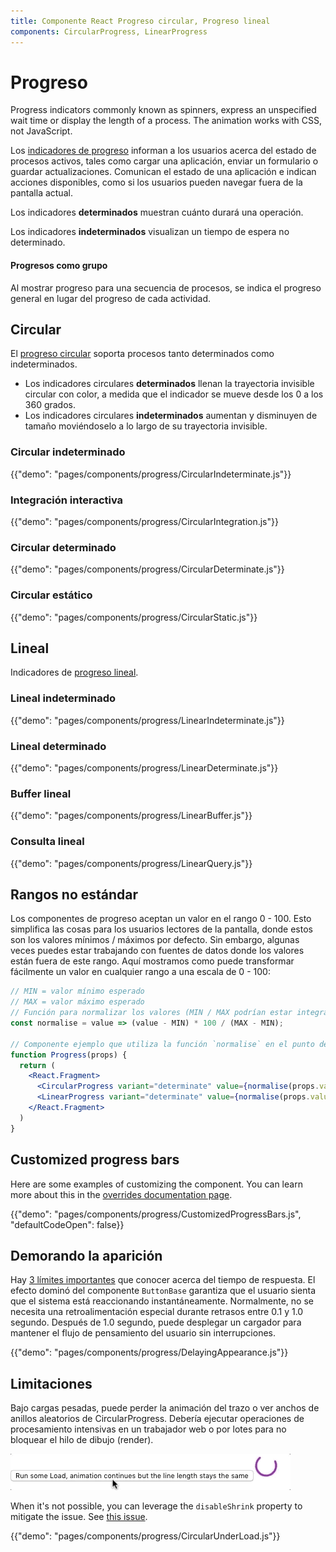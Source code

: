```yaml
---
title: Componente React Progreso circular, Progreso lineal
components: CircularProgress, LinearProgress
---
```


# Progreso

<p class="description">Progress indicators commonly known as spinners, express an unspecified wait time or display the length of a process. The animation works with CSS, not JavaScript.</p>

Los [indicadores de progreso](https://material.io/design/components/progress-indicators.html) informan a los usuarios acerca del estado de procesos activos, tales como cargar una aplicación, enviar un formulario o guardar actualizaciones. Comunican el estado de una aplicación e indican acciones disponibles, como si los usuarios pueden navegar fuera de la pantalla actual.

Los indicadores **determinados** muestran cuánto durará una operación.

Los indicadores **indeterminados** visualizan un tiempo de espera no determinado.

#### Progresos como grupo

Al mostrar progreso para una secuencia de procesos, se indica el progreso general en lugar del progreso de cada actividad.

## Circular

El [progreso circular](https://material.io/design/components/progress-indicators.html#circular-progress-indicators) soporta procesos tanto determinados como indeterminados.

- Los indicadores circulares **determinados** llenan la trayectoria invisible circular con color, a medida que el indicador se mueve desde los 0 a los 360 grados.
- Los indicadores circulares **indeterminados** aumentan y disminuyen de tamaño moviéndoselo a lo largo de su trayectoria invisible.

### Circular indeterminado

{{"demo": "pages/components/progress/CircularIndeterminate.js"}}

### Integración interactiva

{{"demo": "pages/components/progress/CircularIntegration.js"}}

### Circular determinado

{{"demo": "pages/components/progress/CircularDeterminate.js"}}

### Circular estático

{{"demo": "pages/components/progress/CircularStatic.js"}}

## Lineal

Indicadores de [progreso lineal](https://material.io/design/components/progress-indicators.html#linear-progress-indicators).

### Lineal indeterminado

{{"demo": "pages/components/progress/LinearIndeterminate.js"}}

### Lineal determinado

{{"demo": "pages/components/progress/LinearDeterminate.js"}}

### Buffer lineal

{{"demo": "pages/components/progress/LinearBuffer.js"}}

### Consulta lineal

{{"demo": "pages/components/progress/LinearQuery.js"}}

## Rangos no estándar

Los componentes de progreso aceptan un valor en el rango 0 - 100. Esto simplifica las cosas para los usuarios lectores de la pantalla, donde estos son los valores mínimos / máximos por defecto. Sin embargo, algunas veces puedes estar trabajando con fuentes de datos donde los valores están fuera de este rango. Aquí mostramos como puede transformar fácilmente un valor en cualquier rango a una escala de 0 - 100:

```jsx
// MIN = valor mínimo esperado
// MAX = valor máximo esperado
// Función para normalizar los valores (MIN / MAX podrían estar integrados)
const normalise = value => (value - MIN) * 100 / (MAX - MIN);

// Componente ejemplo que utiliza la función `normalise` en el punto de dibujo.
function Progress(props) {
  return (
    <React.Fragment>
      <CircularProgress variant="determinate" value={normalise(props.value)} />
      <LinearProgress variant="determinate" value={normalise(props.value)} />
    </React.Fragment>
  )
}
```

## Customized progress bars

Here are some examples of customizing the component. You can learn more about this in the [overrides documentation page](/customization/components/).

{{"demo": "pages/components/progress/CustomizedProgressBars.js", "defaultCodeOpen": false}}

## Demorando la aparición

Hay [3 límites importantes](https://www.nngroup.com/articles/response-times-3-important-limits/) que conocer acerca del tiempo de respuesta. El efecto dominó del componente `ButtonBase` garantiza que el usuario sienta que el sistema está reaccionando instantáneamente. Normalmente, no se necesita una retroalimentación especial durante retrasos entre 0.1 y 1.0 segundo. Después de 1.0 segundo, puede desplegar un cargador para mantener el flujo de pensamiento del usuario sin interrupciones.

{{"demo": "pages/components/progress/DelayingAppearance.js"}}

## Limitaciones

Bajo cargas pesadas, puede perder la animación del trazo o ver anchos de anillos aleatorios de CircularProgress. Debería ejecutar operaciones de procesamiento intensivas en un trabajador web o por lotes para no bloquear el hilo de dibujo (render).

![carga pesada](/static/images/progress/heavy-load.gif)

When it's not possible, you can leverage the `disableShrink` property to mitigate the issue. See [this issue](https://github.com/mui-org/material-ui/issues/10327).

{{"demo": "pages/components/progress/CircularUnderLoad.js"}}